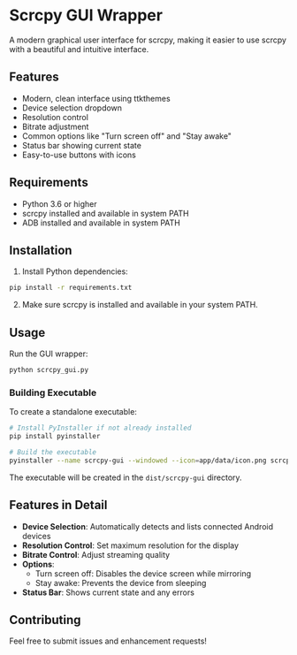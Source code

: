 # Scrcpy GUI Wrapper

A modern graphical user interface for scrcpy, making it easier to use scrcpy with a beautiful and intuitive interface.

## Features

- Modern, clean interface using ttkthemes
- Device selection dropdown
- Resolution control
- Bitrate adjustment
- Common options like "Turn screen off" and "Stay awake"
- Status bar showing current state
- Easy-to-use buttons with icons

## Requirements

- Python 3.6 or higher
- scrcpy installed and available in system PATH
- ADB installed and available in system PATH

## Installation

1. Install Python dependencies:
```bash
pip install -r requirements.txt
```

2. Make sure scrcpy is installed and available in your system PATH.

## Usage

Run the GUI wrapper:
```bash
python scrcpy_gui.py
```

### Building Executable

To create a standalone executable:

```bash
# Install PyInstaller if not already installed
pip install pyinstaller

# Build the executable
pyinstaller --name scrcpy-gui --windowed --icon=app/data/icon.png scrcpy_gui.py
```

The executable will be created in the `dist/scrcpy-gui` directory.

## Features in Detail

- **Device Selection**: Automatically detects and lists connected Android devices
- **Resolution Control**: Set maximum resolution for the display
- **Bitrate Control**: Adjust streaming quality
- **Options**:
  - Turn screen off: Disables the device screen while mirroring
  - Stay awake: Prevents the device from sleeping
- **Status Bar**: Shows current state and any errors

## Contributing

Feel free to submit issues and enhancement requests! 